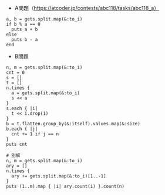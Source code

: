 - A問題（https://atcoder.jp/contests/abc118/tasks/abc118_a）

```
a, b = gets.split.map(&:to_i)
if b % a == 0
  puts a + b
else
  puts b - a
end
```

- B問題
```
n, m = gets.split.map(&:to_i)
cnt = 0
s = []
t = []
n.times {
  a = gets.split.map(&:to_i)
  s << a
}
s.each { |i|
  t << i.drop(1)
}
b = t.flatten.group_by(&:itself).values.map(&:size)
b.each { |j|
  cnt += 1 if j == n
}
puts cnt

# 別解
n, m = gets.split.map(&:to_i)
ary = []
n.times {
  ary += gets.split.map(&:to_i)[1..-1]
}
puts (1..m).map { |i| ary.count(i) }.count(n)
```
